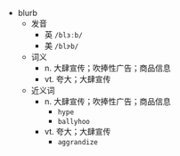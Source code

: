 - blurb
  - 发音
    - 英 `/blɜːb/`
    - 美 `/blɝb/`
  - 词义
    - n. 大肆宣传；吹捧性广告；商品信息
    - vt. 夸大；大肆宣传
  - 近义词
    - n. 大肆宣传；吹捧性广告；商品信息
      - `hype`
      - `ballyhoo`
    - vt. 夸大；大肆宣传
      - `aggrandize`
